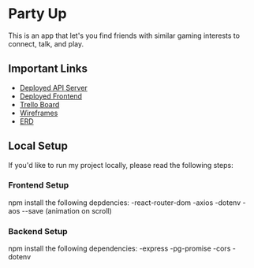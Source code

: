 # Party Up

This is an app that let's you find friends with similar gaming interests to connect, talk, and play.

## Important Links

- [Deployed API Server]()
- [Deployed Frontend]()
- [Trello Board](https://trello.com/b/qy8TW6ZC/full-stack-portfolio-project)
- [Wireframes](https://wireframe.cc/HwjF3b)
- [ERD](https://miro.com/app/board/uXjVPcZMGn8=/)

## Local Setup

If you'd like to run my project locally, please read the following steps:

### Frontend Setup

npm install the following depdencies:
-react-router-dom
-axios
-dotenv
-aos --save (animation on scroll)

### Backend Setup

npm install the following dependencies:
-express
-pg-promise
-cors
-dotenv
